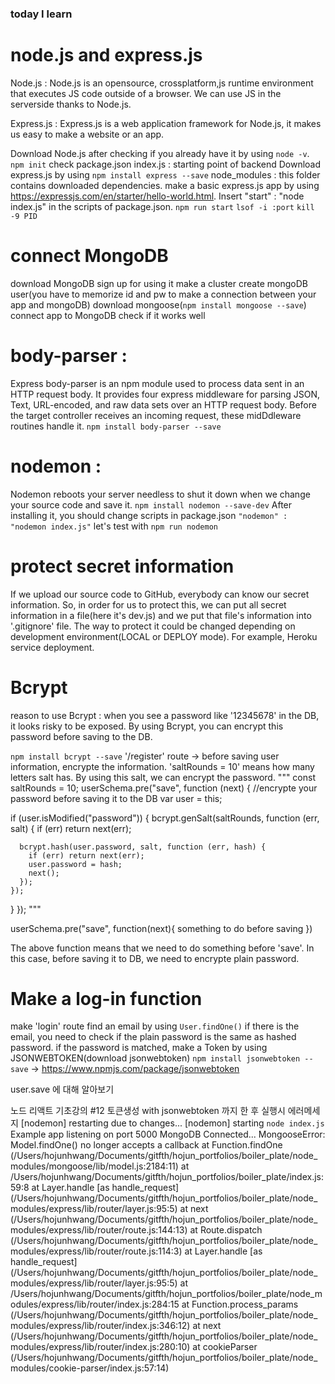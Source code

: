 ### today I learn

# node.js and express.js

Node.js : Node.js is an opensource, crossplatform,js runtime environment that executes JS code outside of a browser. We can use JS in the serverside thanks to Node.js.

Express.js : Express.js is a web application framework for Node.js, it makes us easy to make a website or an app.

Download Node.js after checking if you already have it by using `node -v`.
`npm init`
check package.json
index.js : starting point of backend
Download express.js by using `npm install express --save`
node_modules : this folder contains downloaded dependencies.
make a basic express.js app by using https://expressjs.com/en/starter/hello-world.html. Insert "start" : "node index.js" in the scripts of package.json.
`npm run start`
`lsof -i :port`
`kill -9 PID`

# connect MongoDB

download MongoDB
sign up for using it
make a cluster
create mongoDB user(you have to memorize id and pw to make a connection between your app and mongoDB)
download mongoose(`npm install mongoose --save`)
connect app to MongoDB
check if it works well

# body-parser :

Express body-parser is an npm module used to process data sent in an HTTP request body.
It provides four express middleware for parsing JSON, Text, URL-encoded, and raw data sets over an HTTP request body. Before the target controller receives an incoming request, these midDdleware routines handle it.
`npm install body-parser --save`

# nodemon :

Nodemon reboots your server needless to shut it down when we change your source code and save it.
`npm install nodemon --save-dev`
After installing it, you should change scripts in package.json
`"nodemon" : "nodemon index.js"`
let's test with `npm run nodemon`

# protect secret information

If we upload our source code to GitHub, everybody can know our secret information.
So, in order for us to protect this, we can put all secret information in a file(here it's dev.js) and we put that file's information into '.gitignore' file. The way to protect it could be changed depending on development environment(LOCAL or DEPLOY mode). For example, Heroku service deployment.

# Bcrypt

reason to use Bcrypt : when you see a password like '12345678' in the DB, it looks risky to be exposed. By using Bcrypt, you can encrypt this password before saving to the DB.

`npm install bcrypt --save`
'/register' route -> before saving user information, encrypte the information.
'saltRounds = 10' means how many letters salt has. By using this salt, we can encrypt the password.
"""
const saltRounds = 10;
userSchema.pre("save", function (next) {
//encrypte your password before saving it to the DB
var user = this;

if (user.isModified("password")) {
bcrypt.genSalt(saltRounds, function (err, salt) {
if (err) return next(err);

      bcrypt.hash(user.password, salt, function (err, hash) {
        if (err) return next(err);
        user.password = hash;
        next();
      });
    });

}
});
"""

userSchema.pre("save", function(next){
something to do before saving
})

The above function means that we need to do something before 'save'.
In this case, before saving it to DB, we need to encrypte plain password.

# Make a log-in function

make 'login' route
find an email by using `User.findOne()`
if there is the email, you need to check if the plain password is the same as hashed password.
if the password is matched, make a Token by using JSONWEBTOKEN(download jsonwebtoken)
`npm install jsonwebtoken --save` -> https://www.npmjs.com/package/jsonwebtoken

user.save 에 대해 알아보기

노드 리액트 기초강의 #12 토큰생성 with jsonwebtoken 까지 한 후 실행시 에러메세지
[nodemon] restarting due to changes...
[nodemon] starting `node index.js`
Example app listening on port 5000
MongoDB Connected...
MongooseError: Model.findOne() no longer accepts a callback
at Function.findOne (/Users/hojunhwang/Documents/gitfth/hojun_portfolios/boiler_plate/node_modules/mongoose/lib/model.js:2184:11)
at /Users/hojunhwang/Documents/gitfth/hojun_portfolios/boiler_plate/index.js:59:8
at Layer.handle [as handle_request] (/Users/hojunhwang/Documents/gitfth/hojun_portfolios/boiler_plate/node_modules/express/lib/router/layer.js:95:5)
at next (/Users/hojunhwang/Documents/gitfth/hojun_portfolios/boiler_plate/node_modules/express/lib/router/route.js:144:13)
at Route.dispatch (/Users/hojunhwang/Documents/gitfth/hojun_portfolios/boiler_plate/node_modules/express/lib/router/route.js:114:3)
at Layer.handle [as handle_request] (/Users/hojunhwang/Documents/gitfth/hojun_portfolios/boiler_plate/node_modules/express/lib/router/layer.js:95:5)
at /Users/hojunhwang/Documents/gitfth/hojun_portfolios/boiler_plate/node_modules/express/lib/router/index.js:284:15
at Function.process_params (/Users/hojunhwang/Documents/gitfth/hojun_portfolios/boiler_plate/node_modules/express/lib/router/index.js:346:12)
at next (/Users/hojunhwang/Documents/gitfth/hojun_portfolios/boiler_plate/node_modules/express/lib/router/index.js:280:10)
at cookieParser (/Users/hojunhwang/Documents/gitfth/hojun_portfolios/boiler_plate/node_modules/cookie-parser/index.js:57:14)
